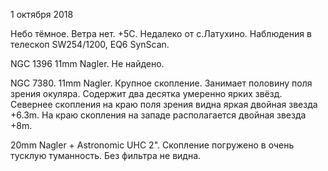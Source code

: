 1 октября 2018

Небо тёмное. Ветра нет. +5С. Недалеко от с.Латухино. Наблюдения в телескоп SW254/1200, EQ6 SynScan.

NGC 1396 11mm Nagler. Не найдено.

NGC 7380. 11mm Nagler. Крупное скопление. Занимает половину поля зрения окуляра. Содержит два десятка умеренно ярких звёзд. Севернее скопления на краю поля зрения видна яркая двойная звезда +6.3m. На краю скопления на западе располагается двойная звезда +8m.

20mm Nagler + Astronomic UHC 2". Скопление погружено в очень тусклую туманность. Без фильтра не видна.